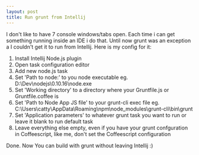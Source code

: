 ```yaml
---
layout: post
title: Run grunt from Intellij
---
```


I don't like to have 7 console windows/tabs open. Each time i can get something running inside an IDE i do that. Until
now grunt was an exception a I couldn't get it to run from Intellij. Here is my config for it:

1. Install Intellij Node.js plugin
2. Open task configuration editor
3. Add new node.js task
4. Set 'Path to node:' to you node executable eg. D:\Dev\nodejs\0.10.16\node.exe
5. Set 'Working directory' to a directory where your Gruntfile.js or Gruntfile.coffee is
6. Set 'Path to Node App JS file' to your grunt-cli exec file eg. C:\Users\catty\AppData\Roaming\npm\node_modules\grunt-cli\bin\grunt
7. Set 'Application parameters' to whatever grunt task you want to run or leave it blank to run default task
8. Leave everything else empty, even if you have your grunt confguration in Coffeescript, like me, don't set the
Coffeescript configuration

Done. Now You can build with grunt without leaving Intellij :)

